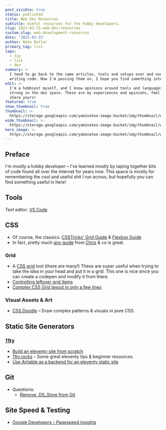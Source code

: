 ```yaml
---
post_visible: true
status: published
title: Web Dev Resources
subtitle: Useful resources for the hobby developers.
slug: 2021-03-15-web-dev-resources
custom_slug: web-development-resources
date: '2021-03-15'
author: Nate Butler
primary_tag: list
tags:
  - tip
  - list
  - dev
summary: >-
  I tend to go back to the same articles, tools and setups over and over when
  writing code. Now I'm passing them on, I hope you find something interesting!
edit: >-
  I'm a hobbiest myself, and I know opinions around tools and languages are
  strong in the dev space. These are my experiences and opinions, feel free to
  share yours!
featured: true
show_thumbnail: true
thumbnail: >-
  https://storage.googleapis.com/yaminateo-image-bucket/img/thumbnail/web-dev-resources-1x1.jpg
wide_thumbnail: >-
  https://storage.googleapis.com/yaminateo-image-bucket/img/thumbnail/web-dev-resources-2x1.jpg
hero_image: >-
  https://storage.googleapis.com/yaminateo-image-bucket/img/thumbnail/web-dev-resources-hero.jpg
---
```

## Preface
I'm mostly a hobby developer – I've learned mostly by taping together bits of code found all over the internet for years now. This space is mostly for remembering the cool and useful shit I run across, but hopefully you can find something useful in here!

## Tools
Text editor: [VS Code](https://code.visualstudio.com/)

## CSS

- Of course, the classics: [CSSTricks' Grid Guide](https://css-tricks.com/snippets/css/complete-guide-grid/) & [Flexbox Guide](https://css-tricks.com/snippets/css/a-guide-to-flexbox/)
- In fact, pretty much [any guide](https://css-tricks.com/guides/) from [Chris](https://chriscoyier.net/) & co is great.


### Grid

- A [CSS grid](https://grid.layoutit.com/) tool (there are many!) These are super useful when trying to take the idea in your head and put it in a grid. This one is nice since you can create a codepen and modify it from there.
- [Controlling leftover grid items](https://css-irl.info/controlling-leftover-grid-items/)
- [Complex CSS Grid layout in only a few lines](https://css-tricks.com/responsive-grid-magazine-layout-in-just-20-lines-of-css/)

### Visual Assets & Art

- [CSS Doodle](https://css-doodle.com/) – Draw complex patterns & visuals in pure CSS.

## Static Site Generators

### [11ty](https://www.11ty.dev/)

- [Build an eleventy site from scratch](https://egghead.io/courses/build-an-eleventy-11ty-site-from-scratch-bfd3)
- [11ty.rocks](https://11ty.rocks/) – Some great eleventy tips & beginner resources.
- [Use Airtable as a backend for an eleventy static site](https://danabyerly.com/articles/using-airtable-with-eleventy/)

## Git

- Questions:
	- [Remove .DS_Store from Git](https://stackoverflow.com/questions/107701/how-can-i-remove-ds-store-files-from-a-git-repository)

## Site Speed & Testing
- [Google Developers – Pagespeed Insights](https://developers.google.com/speed/pagespeed/insights/)